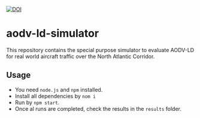 [![DOI](https://zenodo.org/badge/437521462.svg)](https://zenodo.org/badge/latestdoi/437521462)
# aodv-ld-simulator
This repository contains the special purpose simulator to evaluate AODV-LD for real world aircraft traffic over the North Atlantic Corridor.

## Usage
- You need `node.js` and `npm` installed.
- Install all dependencies by `nom i`
- Run by `npm start`.
- Once al runs are completed, check the results in the `results` folder.